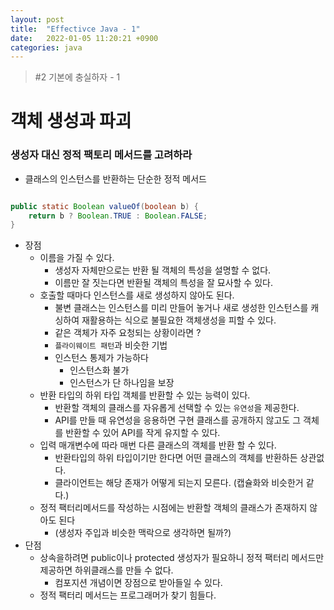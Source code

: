 ```yaml
---
layout: post
title:  "Effectivce Java - 1"
date:   2022-01-05 11:20:21 +0900
categories: java
---
```


> #2 기본에 충실하자 - 1

# 객체 생성과 파괴

### 생성자 대신 정적 팩토리 메서드를 고려하라
- 클래스의 인스턴스를 반환하는 단순한 정적 메서드

```java

public static Boolean valueOf(boolean b) {
    return b ? Boolean.TRUE : Boolean.FALSE;
}

```

- 장점
    - 이름을 가질 수 있다.
        - 생성자 자체만으로는 반환 될 객체의 특성을 설명할 수 없다.
        - 이름만 잘 짓는다면 반환될 객체의 특성을 잘 묘사할 수 있다.
    - 호출할 때마다 인스턴스를 새로 생성하지 않아도 된다.
        - 불변 클래스는 인스턴스를 미리 만들어 놓거나 새로 생성한 인스턴스를 캐싱하여 재활용하는 식으로 불필요한 객체생성을 피할 수 있다.
        - 같은 객체가 자주 요청되는 상황이라면 ?
        - `플라이웨이트 패턴`과 비슷한 기법
        - 인스턴스 통제가 가능하다
            - 인스턴스화 불가
            - 인스턴스가 단 하나임을 보장
    - 반환 타입의 하위 타입 객체를 반환할 수 있는 능력이 있다.
        - 반환할 객체의 클래스를 자유롭게 선택할 수 있는 `유연성`을 제공한다.
        - API를 만들 때 유연성을 응용하면 구현 클래스를 공개하지 않고도 그 객체를 반환할 수 있어 API를 작게 유지할 수 있다.
    - 입력 매개변수에 따라 매번 다른 클래스의 객체를 반환 할 수 있다.
        - 반환타입의 하위 타입이기만 한다면 어떤 클래스의 객체를 반환하든 상관없다.
        - 클라이언트는 해당 존재가 어떻게 되는지 모른다. (캡슐화와 비슷한거 같다.)
    - 정적 팩터리메서드를 작성하는 시점에는 반환할 객체의 클래스가 존재하지 않아도 된다
        - (생성자 주입과 비슷한 맥락으로 생각하면 될까?)
- 단점
    - 상속을하려면 public이나 protected 생성자가 필요하니 정적 팩터리 메서드만 제공하면 하위클래스를 만들 수 없다.
        - 컴포지션 개념이면 장점으로 받아들일 수 있다.
    - 정적 팩터리 메서드는 프로그래머가 찾기 힘들다.